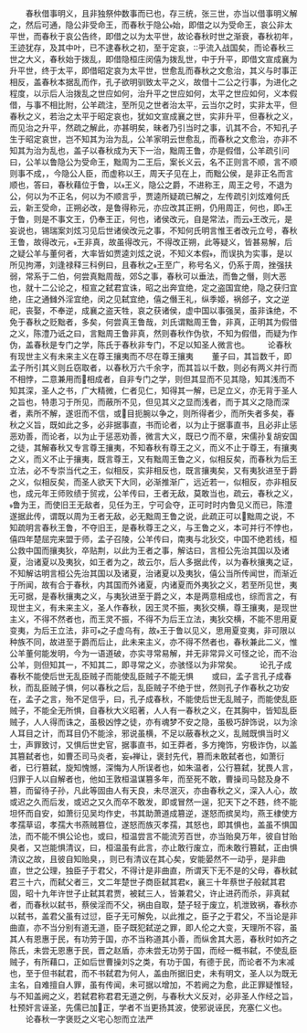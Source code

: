 <!-- { "loadSidebar": true } -->
　　春秋借事明义，且非独祭仲数事而已也，存三统，张三世，亦当以借事明义解之，然后可通，隐公非受命王，而春秋于隐公始，即借之以为受命王，哀公非太平世，而春秋于哀公告终，即借之以为太平世，故论春秋时世之渐衰，春秋初年，王迹犹存，及其中叶，已不逮春秋之初，至于定哀，乎流入战国矣，而论春秋三世之大义，春秋始于拨乱，即借隐桓庄闵僖为拨乱世，中于升平，即借文宣成襄为升平世，终于太平，即借昭定哀为太平世，世愈乱而春秋之文愈治，其义与时事正相反，盖春秋本据乱而作，孔子欲明驯致太平之义，故借十二公之行事，为进化之程度，以示后人治拨乱之世应如何，治升平之世应如何，太平之世应如何，义本假借，与事不相比附，公羊疏注，至所见之世者治太平，云当尔之时，实非太平，但春秋之义，若治之太平于昭定哀也，犹如文宣成襄之世，实非升平，但春秋之义，而见治之升平，然疏之解此，亦甚明矣，昧者乃引当时之事，讥其不合，不知孔子生于昭定哀世，岂不知其为治为乱，公羊家明云世愈乱，而春秋之文愈治，亦非不知其为治为乱也，盖子以春秋成为天下一治，黜周王鲁，亦是假借，公羊疏引问曰，公羊以鲁隐公为受命王，黜周为二王后，案长义云，名不正则言不顺，言不顺则事不成，，今隐公人臣，而虚称以王，周天子见在上，而黜公侯，是非正名而言顺也，答曰，春秋藉位于鲁，以王义，隐公之爵，不进称王，周王之号，不退为公，何以为不正名，何以为不顺言乎，贾逵所疑疏已解之，左传疏引刘炫难何氏云，新王受命，正朔必改，是鲁得称元，亦应改其正朔，仍用周正，何也，即王于鲁，则是不事文王，仍奉王正，何也，诸侯改元，自是常法，而云王改元，是妄说也，锡瑞案刘炫习见后世诸侯改元之事，不知何氏明言惟王者改元立号，春秋王鲁，故得改元，王非真，故虽得改元，不得改正朔，此等疑义，皆甚易解，后之疑公羊与董何者，大率皆如贾逵刘炫之说，不知义本假，而误执为实事，是以所见拘滞，刘逢禄释三科例曰，且春秋之王至广，称号名义，仍系于周，挫强扶弱，常系于二伯，何尝真黜周哉，郊之事，春秋可以垂法，而鲁之僭，则大恶也，就十二公论之，桓宣之弑君宜诛，昭之出奔宜绝，定之盗国宜绝，隐之获归宜绝，庄之通雠外淫宜绝，闵之见弑宜绝，僖之僭王礼，纵季姬，祸郐子，文之逆祀，丧娶，不奉逆，成襄之盗天牲，哀之获诸侯，虚中国以事强吴，虽非诛绝，不免于春秋之贬黜者，多矣，何尝真王鲁哉，刘氏谓黜周王鲁，非真，正明其为假借之义，陈澧乃诋之曰，言黜周王鲁非真，然则春秋作伪欤，不知为假借，而疑为作伪，盖春秋是专门之学，陈氏于春秋非专门，不足以知圣人微言也。
　　论春秋有现世主义有未来主义在尊王攘夷而不尽在尊王攘夷
　　董子曰，其旨数千，即孟子所引其义则丘窃取者，以春秋万六千余字，而其旨以千数，则必有两义并行而不相悖，二意兼用而相成者，自非专门之学，则但其显而不见其隐，知其浅而不知其深，圣人之书，广大精微，仁者见仁，知得其一解，已足立义，亦无背于圣人之旨也，特患习于所见，而蔽所不见，但见其义之显而浅者，而于其义之隐而深者，素所不解，遂诳而不信，或目扼腕以争之，则所得者少，而所失者多矣，春秋之义旨，既如此之多，必非据事直，书而论者，以为止于据事直书，且必非止惩恶劝善，而论者，以为止于惩恶劝善，微言大义，既已ウ而不章，宋儒孙复胡安国之徒，其解春秋又专言尊王攘夷，不知春秋有尊王之义，而义不止于尊王，有攘夷之义，而义不止于攘夷，既言尊王，又有黜周王鲁之义，似相反矣，而春秋为后王立法，必不专崇当代之王，似相反，实非相反也，既言攘夷矣，又有夷狄进至于爵之义，似相反矣，而圣人欲天下大同，必渐推渐广，远近若一，似相反，亦非相反也，成元年王师败绩于贸戎，公羊传曰，王者无敌，莫敢当也，疏云，春秋之义，鲁为王，而使旧王无敌者，见任为王，宁可会夺，正可时时内鲁见义而已，陈澧遂据此传，谓既以周为王者无敌，必无黜周王鲁之说，此疏正可以黜周之说，不知疏明言春秋王鲁，不夺旧王，是春秋尊王之义，与王鲁之义，本可并行不悖也，僖四年楚屈完来盟于师，孟子召陵，公羊传曰，南夷与北狄交，中国不绝若线，桓公救中国而攘夷狄，卒贴荆，以此为王者之事，解诂曰，言桓公先治其国以及诸夏，治诸夏以及夷狄，如王者为之，故云尔，后人多据此传，以为春秋攘夷之证，不知解诂明言桓公先治其国以及诸夏，治诸夏以及夷狄，僖公当所传闻世，而渐近于所闻，故有合于春秋，内其国而外诸夏，内诸夏而外夷狄之义，若至所见世，夷无可据，是春秋攘夷之义，与夷狄进至于爵之义，本是两意相成也，综而言之，有现世主义，有未来主义，圣人作春秋，因王灵不振，夷狄交横，尊王攘夷，是现世主义，不得不然者也，而王灵不振，不得不为后王立法，夷狄交横，不能不思用夏变夷，为后王立法，非可之子虚乌有，故王于鲁以见义，思用夏变夷，非可限以种族不同，故进至于爵而后止，此未来主义，亦不得不然者也，春秋兼此二义，惟公羊董何能发明，今为一语道破，亦实寻常易解，并无非常异义可怪之论，而不治公羊，则但知其一，不知其二，即寻常之义，亦骇怪以为非常矣。
　　论孔子成春秋不能使后世无乱臣贼子而能使乱臣贼子不能无惧
　　或曰，孟子言孔子成春秋，而乱臣贼子惧，何以春秋之后，乱臣贼子不绝于世，然则孔子作春秋之功安在，孟子之言，殆不足信乎，曰，孔子成春秋，不能使后世无乱贼子，而能使乱臣贼子，不能全无所惧，自春秋大义昭著，人人有一春秋之义，在其胸中，皆知乱臣贼子，人人得而诛之，虽极凶悖之徒，亦有魂梦不安之隐，虽极巧辞饰说，以为涂人耳目之计，而耳目仍不能涂，邪说虽横，不足以蔽春秋之义，乱贼既惧当时义士，声罪致讨，又惧后世史官，据事直书，如王莽者，多方掩饰，穷极诈伪，以盖其篡弑者也，如曹丕司马炎者，妄禅让，褒封先代，篡而未敢弑者也，如萧衍者，已行篡弑，旋知愧憾，深悔为人所误者也，如朱温者，公行篡弑，犹畏人言，归罪于人以自解者也，他如王敦桓温谋篡多年，而至死不敢，曹操司马懿及身不篡，而留待子孙，凡此等固由人有天良，未尽泯灭，亦由春秋之义，深入人心，故或迟之久而后发，或迟之又久而卒不敢发，即或冒然一逞，犯天下之不韪，终不能坦怀而自安，如萧衍见吴均作史，书其助萧道成篡逆，遂怒而摈吴均，燕王棣使方孝孺草诏，孝孺大书燕贼篡位，遂怒而族灭孝孺，其怒也，即其惧也，盖虽不惧国法，而不能不惧公论也，或曰，桓温尝言不能流芳百世，亦当贻臭万年，彼自甘贻臭者，又岂能惧清议，曰，桓温虽有此言，亦止敢行废立，而未敢行篡弑，正由惧清议之故，且彼自知贻臭，，则已有清议在其心矣，安能晏然不一动乎，是非曲直，世之公理，独臣子于君父，不得计是非曲直，所谓天下无不是的父母，春秋弑君三十六，而弑父者三，文二年楚世子商臣弑其君κ，襄三十年蔡世子般弑其君固，昭十九年许世子止弑其君贾，被弑三人，皆兼君父，许止进药而杀，非真弑者，而春秋以弑书，蔡侯淫而不父，祸由自取，楚子轻于废立，机泄致祸，春秋亦以弑书，盖君父虽有过愆，臣子无可解免，以此推之，臣子之于君父，不当论是非曲直，亦不当分别有道无道，臣子既犯弑逆之罪，即人伦之大变，天理所不容，虽其人有恩惠于民，有功劳于国，亦不当称道其小善，而纵舍其大恶，春秋时如齐之陈氏，未尝无恩惠于民，晋之赵盾，亦未尝无功劳于国，而经一概书弑，不使乱臣贼子，有所藉口，正如后世曹操刘之类，有功于国，有德于民，而论者不为末减也，至于但书弑君，而不书弑君为何人，盖由所据旧史，未有明文，圣人以为既无主名，自难擅自人罪，虽有传闻，未可据以增加，不若阙之为愈，此正罪疑惟轻，与不知盖阙之义，若弑君称君君无道之例，与春秋大义反对，必非圣人作经之旨，杜预奸言诬圣，先儒已加正，学者不当更扬其波，使邪说诬民，充塞仁义也。
　　论春秋一字褒贬之义宅心恕而立法严
